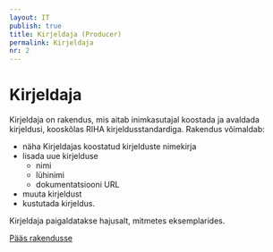 ```yaml
---
layout: IT
publish: true
title: Kirjeldaja (Producer)
permalink: Kirjeldaja
nr: 2
---
```


# Kirjeldaja

Kirjeldaja on rakendus, mis aitab inimkasutajal koostada ja avaldada kirjeldusi, kooskõlas RIHA kirjeldusstandardiga. Rakendus võimaldab:

- näha Kirjeldajas koostatud kirjelduste nimekirja
- lisada uue kirjelduse
  - nimi
  - lühinimi
  - dokumentatsiooni URL
- muuta kirjeldust
- kustutada kirjeldus.

Kirjeldaja paigaldatakse hajusalt, mitmetes eksemplarides. 

[Pääs rakendusse](https://e-gov.github.io/RIHA-Launcher/)

